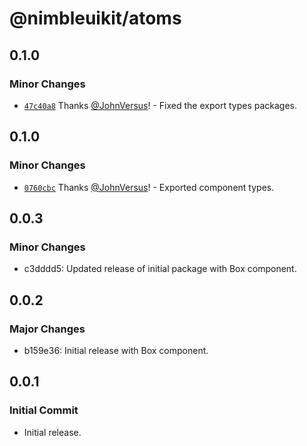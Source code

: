 # @nimbleuikit/atoms

## 0.1.0

### Minor Changes

- [`47c40a8`](https://github.com/JohnVersus/nimbleuikit/commit/47c40a8f7c1c9fb5de167cadc7351c6c31062b98) Thanks [@JohnVersus](https://github.com/JohnVersus)! - Fixed the export types packages.

## 0.1.0

### Minor Changes

- [`0760cbc`](https://github.com/JohnVersus/nimbleuikit/commit/0760cbc570a9a37c70ee75cbe2981ed072274c42) Thanks [@JohnVersus](https://github.com/JohnVersus)! - Exported component types.

## 0.0.3

### Minor Changes

- c3dddd5: Updated release of initial package with Box component.

## 0.0.2

### Major Changes

- b159e36: Initial release with Box component.

## 0.0.1

### Initial Commit

- Initial release.
